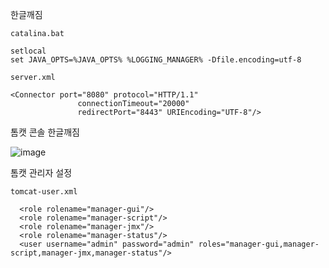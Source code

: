 
한글깨짐
```
catalina.bat

setlocal
set JAVA_OPTS=%JAVA_OPTS% %LOGGING_MANAGER% -Dfile.encoding=utf-8
```

```
server.xml

<Connector port="8080" protocol="HTTP/1.1"
               connectionTimeout="20000"
               redirectPort="8443" URIEncoding="UTF-8"/>
```

톰캣 콘솔 한글깨짐

![image](https://user-images.githubusercontent.com/58055835/209515129-9e35df71-95c5-49bc-8917-360df7c21c93.png)



톰캣 관리자 설정

```
tomcat-user.xml

  <role rolename="manager-gui"/>
  <role rolename="manager-script"/>
  <role rolename="manager-jmx"/>
  <role rolename="manager-status"/>
  <user username="admin" password="admin" roles="manager-gui,manager-script,manager-jmx,manager-status"/>
```

